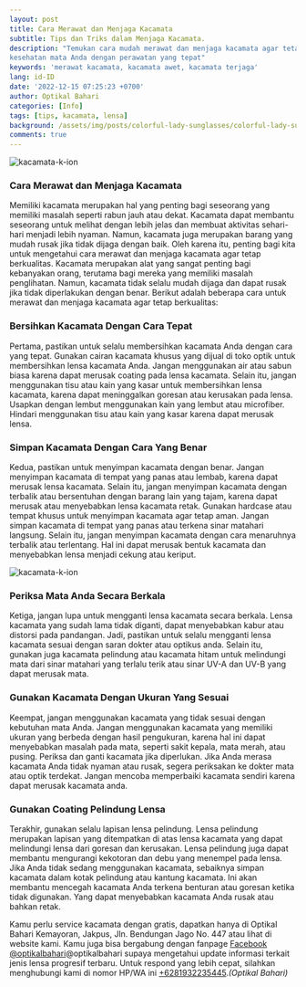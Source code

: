 ```yaml
---
layout: post
title: Cara Merawat dan Menjaga Kacamata
subtitle: Tips dan Triks dalam Menjaga Kacamata.
description: "Temukan cara mudah merawat dan menjaga kacamata agar tetap terjaga dan berkualitas dengan tips dari kami. Jaga
kesehatan mata Anda dengan perawatan yang tepat"
keywords: 'merawat kacamata, kacamata awet, kacamata terjaga'
lang: id-ID
date: '2022-12-15 07:25:23 +0700'
author: Optikal Bahari
categories: [Info]
tags: [tips, kacamata, lensa]
background: /assets/img/posts/colorful-lady-sunglasses/colorful-lady-sunglasses-00.webp
comments: true
---
```


<div class="card-deck mb-3">
  <div class="card shadow p-3 mb-5 bg-white rounded">
    <img
      itemprop="image"
      data-src="/assets/img/posts/colorful-lady-sunglasses/colorful-lady-sunglasses-01.webp"
      src="/assets/img/posts/colorful-lady-sunglasses/colorful-lady-sunglasses-01.webp"
      class="card-img-top"
      alt="kacamata-k-ion">
    <div class="card-body">
      <h3 class="card-title">
        Cara Merawat dan Menjaga Kacamata
      </h3>
            <p class="card-text text-left">
                Memiliki kacamata merupakan hal yang penting bagi seseorang yang memiliki masalah seperti rabun jauh atau dekat.
                Kacamata dapat membantu seseorang untuk melihat dengan lebih jelas dan membuat aktivitas sehari-hari menjadi lebih
                nyaman. Namun, kacamata juga merupakan barang yang mudah rusak jika tidak dijaga dengan baik. Oleh karena itu, penting
                bagi kita untuk mengetahui cara merawat dan menjaga kacamata agar tetap berkualitas. Kacamata merupakan alat yang sangat
                penting bagi kebanyakan orang, terutama bagi mereka yang memiliki masalah penglihatan. Namun, kacamata tidak selalu
                mudah dijaga dan dapat rusak jika tidak diperlakukan dengan benar. Berikut adalah beberapa cara untuk merawat dan
                menjaga kacamata agar tetap berkualitas:
            </p>
            <h3 class="card-title">
                Bersihkan Kacamata Dengan Cara Tepat
            </h3>
            <p class="card-text text-left">
                Pertama, pastikan untuk selalu membersihkan kacamata Anda dengan cara yang tepat. Gunakan cairan kacamata khusus yang
                dijual di toko optik untuk membersihkan lensa kacamata Anda. Jangan menggunakan air atau sabun biasa karena dapat
                merusak coating pada lensa kacamata. Selain itu, jangan menggunakan tisu atau kain yang kasar untuk membersihkan lensa
                kacamata, karena dapat meninggalkan goresan atau kerusakan pada lensa. Usapkan dengan lembut menggunakan kain yang
                lembut atau microfiber. Hindari menggunakan tisu atau kain yang kasar karena dapat merusak lensa.
            </p>
            <h3 class="card-title">
                Simpan Kacamata Dengan Cara Yang Benar
            </h3>
            <p class="card-text text-left">
                Kedua, pastikan untuk menyimpan kacamata dengan benar. Jangan menyimpan kacamata di tempat yang panas atau lembab,
                karena dapat merusak lensa kacamata. Selain itu, jangan menyimpan kacamata dengan terbalik atau bersentuhan dengan
                barang lain yang tajam, karena dapat merusak atau menyebabkan lensa kacamata retak. Gunakan hardcase atau tempat khusus
                untuk menyimpan kacamata agar tetap aman. Jangan simpan kacamata di tempat yang panas atau terkena sinar matahari
                langsung. Selain itu, jangan menyimpan kacamata dengan cara menaruhnya terbalik atau terlentang. Hal ini dapat merusak
                bentuk kacamata dan menyebabkan lensa menjadi cekung atau keriput.
            </p>
        </div>
    </div>
</div>

<div class="card-deck mb-3">
  <div class="card shadow p-3 mb-5 bg-white rounded">
    <img
      itemprop="image"
      data-src="/assets/img/posts/colorful-lady-sunglasses/colorful-lady-sunglasses-02.webp"
      src="/assets/img/posts/colorful-lady-sunglasses/colorful-lady-sunglasses-02.webp"
      class="card-img-top"
      alt="kacamata-k-ion">
    <div class="card-body">
            <h3 class="card-title">
                Periksa Mata Anda Secara Berkala
            </h3>
            <p class="card-text text-left">
                Ketiga, jangan lupa untuk mengganti lensa kacamata secara berkala. Lensa kacamata yang sudah lama tidak diganti, dapat
                menyebabkan kabur atau distorsi pada pandangan. Jadi, pastikan untuk selalu mengganti lensa kacamata sesuai dengan saran
                dokter atau optikus anda. Selain itu, gunakan juga kacamata pelindung atau kacamata hitam untuk melindungi mata dari
                sinar matahari yang terlalu terik atau sinar UV-A dan UV-B yang dapat merusak mata.
            </p>                
            <h3 class="card-title">
                Gunakan Kacamata Dengan Ukuran Yang Sesuai
            </h3>
            <p class="card-text text-left">
                Keempat, jangan menggunakan kacamata yang tidak sesuai dengan kebutuhan mata Anda. Jangan menggunakan kacamata yang
                memiliki ukuran yang berbeda dengan hasil pengukuran, karena hal ini dapat menyebabkan masalah pada mata, seperti sakit
                kepala, mata merah, atau pusing. Periksa dan ganti kacamata jika diperlukan. Jika Anda merasa kacamata Anda tidak nyaman
                atau rusak, segera periksakan ke dokter mata atau optik terdekat. Jangan mencoba memperbaiki kacamata sendiri karena
                dapat merusak kacamata anda.
            </p>
            <h3 class="card-title">
                Gunakan Coating Pelindung Lensa
            </h3>
            <p class="card-text text-left">
                Terakhir, gunakan selalu lapisan lensa pelindung. Lensa pelindung merupakan lapisan yang ditempatkan di atas lensa
                kacamata yang dapat melindungi lensa dari goresan dan kerusakan. Lensa pelindung juga dapat membantu mengurangi
                kekotoran dan debu yang menempel pada lensa. Jika Anda tidak sedang menggunakan kacamata, sebaiknya simpan kacamata
                dalam kotak pelindung atau kantung kacamata. Ini akan membantu mencegah kacamata Anda terkena benturan atau goresan
                ketika tidak digunakan. Yang dapat menyebabkan kacamata Anda rusak atau bahkan retak.
            </p>
            <p class="card-text text-left">Kamu perlu service kacamata dengan gratis, dapatkan hanya di Optikal Bahari Kemayoran, Jakpus, 
                Jln. Bendungan Jago No. 447 atau lihat di website kami. Kamu juga bisa bergabung dengan fanpage
                <a href="https://www.facebook.com/optikalbahari" id="FBClick" title="Facebook Page Optikal Bahari" class="FacebookPage">Facebook @optikalbahari</a>@optikalbahari</a> supaya mengetahui update informasi terkait jenis lensa progresif terbaru. 
                Untuk respond yang lebih cepat, silahkan menghubungi kami di nomor HP/WA ini <a href="https://api.whatsapp.com/send?phone=6281932235445&text=Hallo%2C+saya+butuh+informasi+lebih+lanjut+mengenai+Optikal+Bahari" id="WhatsAppClick" class="WhatsAppCall"
                title="Call WhatsApp">+6281932235445</a>.<em>(Optikal Bahari)</em>
            </p>
        </div>
    </div>
</div>
